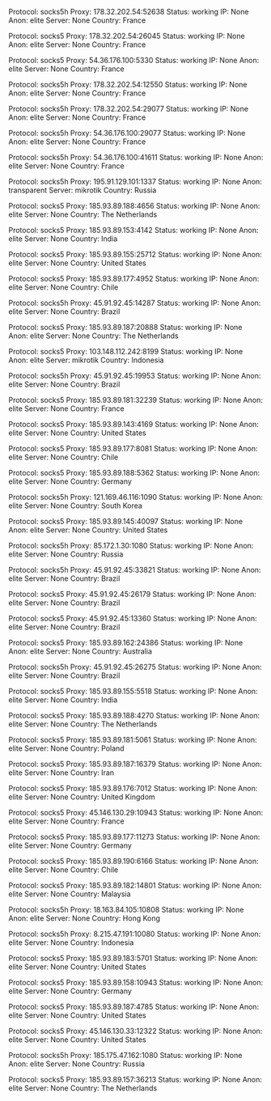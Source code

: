 Protocol: socks5h
Proxy: 178.32.202.54:52638
Status: working
IP: None
Anon: elite
Server: None
Country: France

Protocol: socks5
Proxy: 178.32.202.54:26045
Status: working
IP: None
Anon: elite
Server: None
Country: France

Protocol: socks5
Proxy: 54.36.176.100:5330
Status: working
IP: None
Anon: elite
Server: None
Country: France

Protocol: socks5h
Proxy: 178.32.202.54:12550
Status: working
IP: None
Anon: elite
Server: None
Country: France

Protocol: socks5h
Proxy: 178.32.202.54:29077
Status: working
IP: None
Anon: elite
Server: None
Country: France

Protocol: socks5h
Proxy: 54.36.176.100:29077
Status: working
IP: None
Anon: elite
Server: None
Country: France

Protocol: socks5h
Proxy: 54.36.176.100:41611
Status: working
IP: None
Anon: elite
Server: None
Country: France

Protocol: socks5h
Proxy: 195.91.129.101:1337
Status: working
IP: None
Anon: transparent
Server: mikrotik
Country: Russia

Protocol: socks5
Proxy: 185.93.89.188:4656
Status: working
IP: None
Anon: elite
Server: None
Country: The Netherlands

Protocol: socks5
Proxy: 185.93.89.153:4142
Status: working
IP: None
Anon: elite
Server: None
Country: India

Protocol: socks5
Proxy: 185.93.89.155:25712
Status: working
IP: None
Anon: elite
Server: None
Country: United States

Protocol: socks5
Proxy: 185.93.89.177:4952
Status: working
IP: None
Anon: elite
Server: None
Country: Chile

Protocol: socks5h
Proxy: 45.91.92.45:14287
Status: working
IP: None
Anon: elite
Server: None
Country: Brazil

Protocol: socks5
Proxy: 185.93.89.187:20888
Status: working
IP: None
Anon: elite
Server: None
Country: The Netherlands

Protocol: socks5
Proxy: 103.148.112.242:8199
Status: working
IP: None
Anon: elite
Server: mikrotik
Country: Indonesia

Protocol: socks5h
Proxy: 45.91.92.45:19953
Status: working
IP: None
Anon: elite
Server: None
Country: Brazil

Protocol: socks5
Proxy: 185.93.89.181:32239
Status: working
IP: None
Anon: elite
Server: None
Country: France

Protocol: socks5
Proxy: 185.93.89.143:4169
Status: working
IP: None
Anon: elite
Server: None
Country: United States

Protocol: socks5
Proxy: 185.93.89.177:8081
Status: working
IP: None
Anon: elite
Server: None
Country: Chile

Protocol: socks5
Proxy: 185.93.89.188:5362
Status: working
IP: None
Anon: elite
Server: None
Country: Germany

Protocol: socks5h
Proxy: 121.169.46.116:1090
Status: working
IP: None
Anon: elite
Server: None
Country: South Korea

Protocol: socks5
Proxy: 185.93.89.145:40097
Status: working
IP: None
Anon: elite
Server: None
Country: United States

Protocol: socks5h
Proxy: 85.172.1.30:1080
Status: working
IP: None
Anon: elite
Server: None
Country: Russia

Protocol: socks5h
Proxy: 45.91.92.45:33821
Status: working
IP: None
Anon: elite
Server: None
Country: Brazil

Protocol: socks5
Proxy: 45.91.92.45:26179
Status: working
IP: None
Anon: elite
Server: None
Country: Brazil

Protocol: socks5
Proxy: 45.91.92.45:13360
Status: working
IP: None
Anon: elite
Server: None
Country: Brazil

Protocol: socks5
Proxy: 185.93.89.162:24386
Status: working
IP: None
Anon: elite
Server: None
Country: Australia

Protocol: socks5h
Proxy: 45.91.92.45:26275
Status: working
IP: None
Anon: elite
Server: None
Country: Brazil

Protocol: socks5
Proxy: 185.93.89.155:5518
Status: working
IP: None
Anon: elite
Server: None
Country: India

Protocol: socks5
Proxy: 185.93.89.188:4270
Status: working
IP: None
Anon: elite
Server: None
Country: The Netherlands

Protocol: socks5
Proxy: 185.93.89.181:5061
Status: working
IP: None
Anon: elite
Server: None
Country: Poland

Protocol: socks5
Proxy: 185.93.89.187:16379
Status: working
IP: None
Anon: elite
Server: None
Country: Iran

Protocol: socks5
Proxy: 185.93.89.176:7012
Status: working
IP: None
Anon: elite
Server: None
Country: United Kingdom

Protocol: socks5
Proxy: 45.146.130.29:10943
Status: working
IP: None
Anon: elite
Server: None
Country: France

Protocol: socks5
Proxy: 185.93.89.177:11273
Status: working
IP: None
Anon: elite
Server: None
Country: Germany

Protocol: socks5
Proxy: 185.93.89.190:6166
Status: working
IP: None
Anon: elite
Server: None
Country: Chile

Protocol: socks5
Proxy: 185.93.89.182:14801
Status: working
IP: None
Anon: elite
Server: None
Country: Malaysia

Protocol: socks5h
Proxy: 18.163.84.105:10808
Status: working
IP: None
Anon: elite
Server: None
Country: Hong Kong

Protocol: socks5h
Proxy: 8.215.47.191:10080
Status: working
IP: None
Anon: elite
Server: None
Country: Indonesia

Protocol: socks5
Proxy: 185.93.89.183:5701
Status: working
IP: None
Anon: elite
Server: None
Country: United States

Protocol: socks5
Proxy: 185.93.89.158:10943
Status: working
IP: None
Anon: elite
Server: None
Country: Germany

Protocol: socks5
Proxy: 185.93.89.187:4785
Status: working
IP: None
Anon: elite
Server: None
Country: United States

Protocol: socks5
Proxy: 45.146.130.33:12322
Status: working
IP: None
Anon: elite
Server: None
Country: United States

Protocol: socks5h
Proxy: 185.175.47.162:1080
Status: working
IP: None
Anon: elite
Server: None
Country: Russia

Protocol: socks5
Proxy: 185.93.89.157:36213
Status: working
IP: None
Anon: elite
Server: None
Country: The Netherlands

